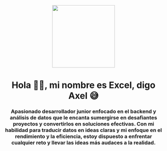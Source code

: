 <div id="header" align="center">
<img src= "https://media.giphy.com/media/v1.Y2lkPTc5MGI3NjExMWM3ZDhiYjg5MmYzMTg5MDRjZmE0YjhjODUxZGI5NDU2Y2Y5NTFhMCZlcD12MV9pbnRlcm5hbF9naWZzX2dpZklkJmN0PXM/IUNycHoVqvLDowiiam/giphy.gif" width="200px"/>
<h1 align="center"> Hola 🤝🏼, mi nombre es Excel, digo Axel 😅</h1>
<h3 align="center"> Apasionado desarrollador junior enfocado en el backend y análisis de datos que le encanta sumergirse en desafiantes proyectos y convertirlos en soluciones efectivas. Con mi habilidad para traducir datos en ideas claras y mi enfoque en el rendimiento y la eficiencia, estoy dispuesto a enfrentar cualquier reto y llevar las ideas más audaces a la realidad.</h3>
  </div>
